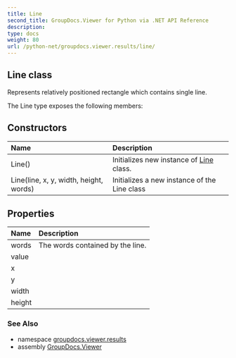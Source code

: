 ```yaml
---
title: Line
second_title: GroupDocs.Viewer for Python via .NET API Reference
description: 
type: docs
weight: 80
url: /python-net/groupdocs.viewer.results/line/
---
```


## Line class

Represents relatively positioned rectangle which contains single line.

The Line type exposes the following members:
## Constructors
| Name | Description |
| :- | :- |
|Line()|Initializes new instance of [Line](/viewer/python-net/groupdocs.viewer.results/line/) class.|
|Line(line, x, y, width, height, words)|Initializes a new instance of the Line class|
## Properties
| Name | Description |
| :- | :- |
|words|The words contained by the line.|
|value|  |
|x|  |
|y|  |
|width|  |
|height|  |

### See Also

* namespace [groupdocs.viewer.results](/viewer/python-net/groupdocs.viewer.results/)
* assembly [GroupDocs.Viewer](/viewer/python-net/)

